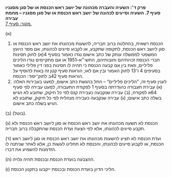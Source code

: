 **פרק ד׳: השעיה והעברה מכהונה של יושב ראש הכנסת או של סגן מסגניו**  
**סעיף 7. השעיה וסייגים לכהונה של יושב ראש הכנסת או של סגן מסגניו – מחמת עבירה**  
[מקור: סעיף 7. ](https://he.wikisource.org/wiki/חוק_הכנסת#סעיף_7)  

(א) 
1. הכנסת רשאית, בהחלטה ברוב חבריה, להשעות מכהונתו את יושב ראש הכנסת או סגן ליושב ראש הכנסת, לתקופה שתקבע, או לקבוע סייגים לכהונתו, אם מסר היועץ המשפטי לממשלה עותק של כתב אישום נגדו כאמור בסעיף 4(א) לחוק חסינות חברי הכנסת זכויותיהם וחובותיהם, התשי״א–1951 או אם מתקיימים נגדו הליכים פליליים, וזאת בין אם קבעה הכנסת כי תהיה לו חסינות בפני דין פלילי כאמור בסעיפים 4 ו־13 לחוק האמור ובין אם לאו; הוראות סעיף קטן זה באות להוסיף על הוראות סעיף 42ב לחוק־יסוד: הכנסת.
2. לענין סעיף זה, ”הליכים פליליים“ – החל בהגשת כתב אישום, למעט בעבירות האלה:
   (א) עבירת תעבורה כהגדרתה בסעיף 1 לפקודת התעבורה, למעט עבירה לפי סעיף 64א לפקודה;
   (ב) עבירה שנקבעה כעבירת קנס לפי כל חיקוק, שתובע לא הגיש בשלה כתב אישום;
   (ג) עבירה שנקבעה כעבירה מנהלית לפי כל חיקוק, שתובע לא הגיש בשלה כתב אישום.

(ב) (בוטל).

(ג) הכנסת לא תשעה מכהונתו את יושב ראש הכנסת או סגן ליושב ראש הכנסת ולא תקבע סייגים לכהונתו, אלא לפי הצעת ועדת הכנסת שהתקבלה ברוב חבריה.

(ד) ועדת הכנסת לא תציע להשעות מכהונתו את יושב ראש הכנסת או סגן ליושב ראש הכנסת, או לקבוע סייגים לכהונתו, והכנסת לא תחליט לעשות כן, אלא לאחר שניתנה לו הזדמנות להשמיע את דברו.

(ה) ההצבעה בועדת הכנסת ובכנסת תהיה גלויה.

(ו) הליכי הדיון בועדת הכנסת ובכנסת ייקבעו בתקנון הכנסת.